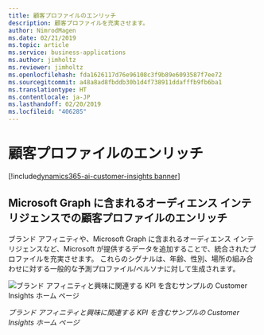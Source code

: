 ```yaml
---
title: 顧客プロファイルのエンリッチ
description: 顧客プロファイルを充実させます。
author: NimrodMagen
ms.date: 02/21/2019
ms.topic: article
ms.service: business-applications
ms.author: jimholtz
ms.reviewer: jimholtz
ms.openlocfilehash: fda1626117d76e96108c3f9b89e6093587f7ee72
ms.sourcegitcommit: a48a8ad8fbddb30b1d4f738911ddafffb9fb6ba1
ms.translationtype: HT
ms.contentlocale: ja-JP
ms.lasthandoff: 02/20/2019
ms.locfileid: "406285"
---
```

# <a name="enrich-customer-profiles"></a>顧客プロファイルのエンリッチ
[!include[dynamics365-ai-customer-insights banner](../../includes/dynamics365-ai-customer-insights.md)]


## <a name="enrich-customer-profiles-with-audience-intelligence-contained-within-microsoft-graph"></a>Microsoft Graph に含まれるオーディエンス インテリジェンスでの顧客プロファイルのエンリッチ 

ブランド アフィニティや、Microsoft Graph に含まれるオーディエンス インテリジェンスなど、Microsoft が提供するデータを追加することで、統合されたプロファイルを充実させます。 これらのシグナルは、年齢、性別、場所の組み合わせに対する一般的な予測プロファイル/ペルソナに対して生成されます。  

![ブランド アフィニティと興味に関連する KPI を含むサンプルの Customer Insights ホーム ページ](media/enrich-customer-profiles.png "ブランド アフィニティと興味に関連する KPI を含むサンプルの Customer Insights ホーム ページ")

*ブランド アフィニティと興味に関連する KPI を含むサンプルの Customer Insights ホーム ページ*
